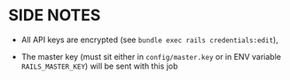 # SIDE NOTES

* All API keys are encrypted (see `bundle exec rails credentials:edit`),

* The master key (must sit either in `config/master.key` or in ENV variable `RAILS_MASTER_KEY`) will be sent with this job
